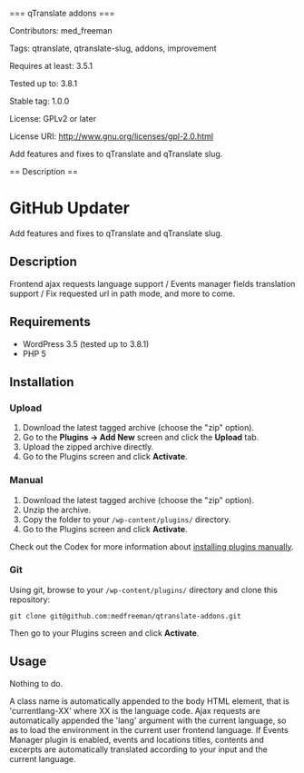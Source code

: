 === qTranslate addons ===

Contributors: med_freeman

Tags: qtranslate, qtranslate-slug, addons, improvement

Requires at least: 3.5.1

Tested up to: 3.8.1

Stable tag: 1.0.0

License: GPLv2 or later

License URI: http://www.gnu.org/licenses/gpl-2.0.html

Add features and fixes to qTranslate and qTranslate slug.

== Description ==



# GitHub Updater

Add features and fixes to qTranslate and qTranslate slug.

## Description

Frontend ajax requests language support / Events manager fields translation support / Fix requested url in path mode, and more to come.

## Requirements
 * WordPress 3.5 (tested up to 3.8.1)
 * PHP 5

## Installation

### Upload

1. Download the latest tagged archive (choose the "zip" option).
2. Go to the __Plugins -> Add New__ screen and click the __Upload__ tab.
3. Upload the zipped archive directly.
4. Go to the Plugins screen and click __Activate__.

### Manual

1. Download the latest tagged archive (choose the "zip" option).
2. Unzip the archive.
3. Copy the folder to your `/wp-content/plugins/` directory.
4. Go to the Plugins screen and click __Activate__.

Check out the Codex for more information about [installing plugins manually](http://codex.wordpress.org/Managing_Plugins#Manual_Plugin_Installation).

### Git

Using git, browse to your `/wp-content/plugins/` directory and clone this repository:

`git clone git@github.com:medfreeman/qtranslate-addons.git`

Then go to your Plugins screen and click __Activate__.

## Usage

Nothing to do.

A class name is automatically appended to the body HTML element, that is 'currentlang-XX' where XX is the language code.
Ajax requests are automatically appended the 'lang' argument with the current language, so as to load the environment in the current user frontend language.
If Events Manager plugin is enabled, events and locations titles, contents and excerpts are automatically translated according to your input and the current language.
